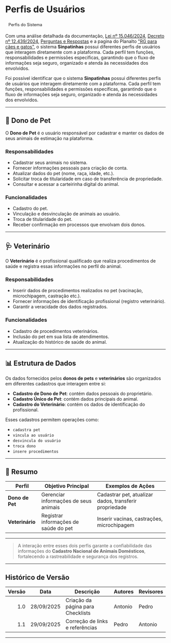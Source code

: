 # Perfis de Usuários

<div class="chip">Perfis do Sistema</div>

Com uma análise detalhada da documentação, [Lei nº 15.046/2024](https://www.planalto.gov.br/ccivil_03/_ato2023-2026/2024/lei/L15046.htm), [Decreto nº 12.439/2024](https://www.planalto.gov.br/ccivil_03/_ato2023-2026/2025/Decreto/D12439.htm), [Perguntas e Respostas](https://www.gov.br/mma/pt-br/noticias/perguntas-e-respostas-sobre-o-propatinhas-e-o-sinpatinhas) e a pagina do Planalto ["RG para cães e gatos"](https://www.gov.br/planalto/pt-br/acompanhe-o-planalto/noticias/2025/04/rg-para-caes-e-gatos-tire-duvidas-sobre-a-nova-acao-do-governo-federal), o sistema **Sinpatinhas** possui diferentes perfis de usuários que interagem diretamente com a plataforma. Cada perfil tem funções, responsabilidades e permissões específicas, garantindo que o fluxo de informações seja seguro, organizado e atenda às necessidades dos envolvidos.

Foi possível identificar que o sistema **Sinpatinhas** possui diferentes perfis de usuários que interagem diretamente com a plataforma. Cada perfil tem funções, responsabilidades e permissões específicas, garantindo que o fluxo de informações seja seguro, organizado e atenda às necessidades dos envolvidos.

---

## 👤 Dono de Pet

O **Dono de Pet** é o usuário responsável por cadastrar e manter os dados de seus animais de estimação na plataforma.

### Responsabilidades

- Cadastrar seus animais no sistema.
- Fornecer informações pessoais para criação de conta.
- Atualizar dados do pet (nome, raça, idade, etc.).
- Solicitar troca de titularidade em caso de transferência de propriedade.
- Consultar e acessar a carteirinha digital do animal.

### Funcionalidades

- Cadastro do pet.
- Vinculação e desvinculação de animais ao usuário.
- Troca de titularidade do pet.
- Receber confirmação em processos que envolvam dois donos.

---

## 🩺 Veterinário

O **Veterinário** é o profissional qualificado que realiza procedimentos de saúde e registra essas informações no perfil do animal.

### Responsabilidades

- Inserir dados de procedimentos realizados no pet (vacinação, microchipagem, castração etc.).
- Fornecer informações de identificação profissional (registro veterinário).
- Garantir a veracidade dos dados registrados.

### Funcionalidades

- Cadastro de procedimentos veterinários.
- Inclusão do pet em sua lista de atendimentos.
- Atualização do histórico de saúde do animal.

---

## 📊 Estrutura de Dados

Os dados fornecidos pelos **donos de pets** e **veterinários** são organizados em diferentes cadastros que interagem entre si:

- **Cadastro de Dono de Pet**: contém dados pessoais do proprietário.  
- **Cadastro Único de Pet**: contém dados principais do animal.  
- **Cadastro do Veterinário**: contém os dados de identificação do profissional.  

Esses cadastros permitem operações como:
- `cadastra pet`
- `vincula ao usuário`
- `desvincula do usuário`
- `troca dono`
- `insere procedimentos`

---

## 📌 Resumo

| Perfil        | Objetivo Principal | Exemplos de Ações |
|---------------|-------------------|-------------------|
| **Dono de Pet** | Gerenciar informações de seus animais | Cadastrar pet, atualizar dados, transferir propriedade |
| **Veterinário** | Registrar informações de saúde do pet | Inserir vacinas, castrações, microchipagem |

---

> A interação entre esses dois perfis garante a confiabilidade das informações do **Cadastro Nacional de Animais Domésticos**, fortalecendo a rastreabilidade e segurança dos registros.

---

## Histórico de Versão

| Versão | Data       | Descrição                                   | Autores  | Revisores |
|-------:|------------|----------------------------------------------|----------|-----------|
| 1.0    | 28/09/2025 | Criação da página para Checklists   | Antonio  | Pedro        |
| 1.1    | 29/09/2025 | Correção de links e referências            | Pedro  | Antonio     |

---

<style>
:root{
  --sp-blue: #3766ae;      
  --sp-blue-600:#2f5a9b;
  --sp-blue-100:#e8f0fb;
  --muted: #475569;
  --bg-card: #ffffff;
  --ring: rgba(55,102,174,.25);
}

/* ====== Hero ====== */
.plan-hero{
  background: linear-gradient(135deg, #9333ea 0%, #6366f1 100%);
  border-radius: 14px;
  padding: 1.25rem 1.25rem;
  color: #fff;
  margin: .5rem 0 1.25rem;
  box-shadow: 0 10px 24px rgba(99,102,241,.18);
}
.plan-hero__title{
  font-size: 1.35rem;
  font-weight: 800;
  letter-spacing: .3px;
}
.plan-hero__chips{ margin-top: .5rem; display:flex; gap:.5rem; flex-wrap: wrap; }
.chip{
  font-size: .8rem;
  background: rgba(255,255,255,.18);
  border: 1px solid rgba(255,255,255,.35);
  padding: .25rem .55rem;
  border-radius: 999px;
  backdrop-filter: blur(2px);
}

/* ====== Grid ====== */
.plan-grid{
  display: grid;
  grid-template-columns: repeat(auto-fit, minmax(240px, 1fr));
  gap: 16px;
  align-items: stretch;
}

/* ====== Card ====== */
.card{
  display: block;
  text-decoration: none !important;
  background: var(--bg-card);
  border: 1px solid #e5e7eb;
  border-radius: 14px;
  padding: 16px 16px 14px;
  box-shadow: 0 2px 12px rgba(0,0,0,.04);
  transition: transform .2s ease, box-shadow .2s ease, border-color .2s ease;
  position: relative;
}
.card::before{
  content:"";
  position:absolute; inset:0;
  border-radius: 14px;
  padding:1px;
  background: linear-gradient(135deg, #8b5cf6 0%, #6366f1 100%);
  -webkit-mask: linear-gradient(#000 0 0) content-box, linear-gradient(#000 0 0);
  -webkit-mask-composite: xor; mask-composite: exclude;
  opacity:.0; transition: opacity .2s ease;
}
.card:hover{
  transform: translateY(-4px);
  box-shadow: 0 10px 22px rgba(0,0,0,.10);
  border-color: transparent;
}
.card:hover::before{ opacity: .9; }

.card__icon{
  width: 46px; height: 46px;
  border-radius: 12px;
  background: var(--sp-blue-100);
  display:grid; place-items:center;
  font-size: 1.35rem;
  margin-bottom: 10px;
  color: var(--sp-blue);
  box-shadow: inset 0 0 0 1px rgba(55,102,174,.12);
}
.card__title{
  font-weight: 700;
  font-size: 1.05rem;
  margin-bottom: 4px;
  color: #0f172a;
}
.card__desc{
  color: var(--muted);
  font-size: .95rem;
  line-height: 1.35;
}
</style>
